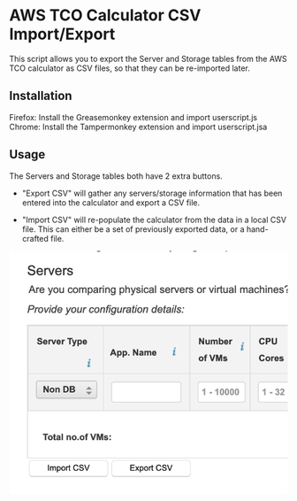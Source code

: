 # AWS TCO Calculator CSV Import/Export

This script allows you to export the Server and Storage tables from the AWS TCO calculator as CSV files, so that they can be re-imported later.

## Installation

Firefox: Install the Greasemonkey extension and import userscript.js
Chrome: Install the Tampermonkey extension and import userscript.jsa

## Usage

The Servers and Storage tables both have 2 extra buttons.

* "Export CSV" will gather any servers/storage information that has been entered into the calculator and export a CSV file.

* "Import CSV" will re-populate the calculator from the data in a local CSV file. This can either be a set of previously exported data, or a hand-crafted file.

![Two extra buttons](https://github.com/elmundio87/aws-tco-calculator-csv-import-export/blob/master/preview.png "Preview")
